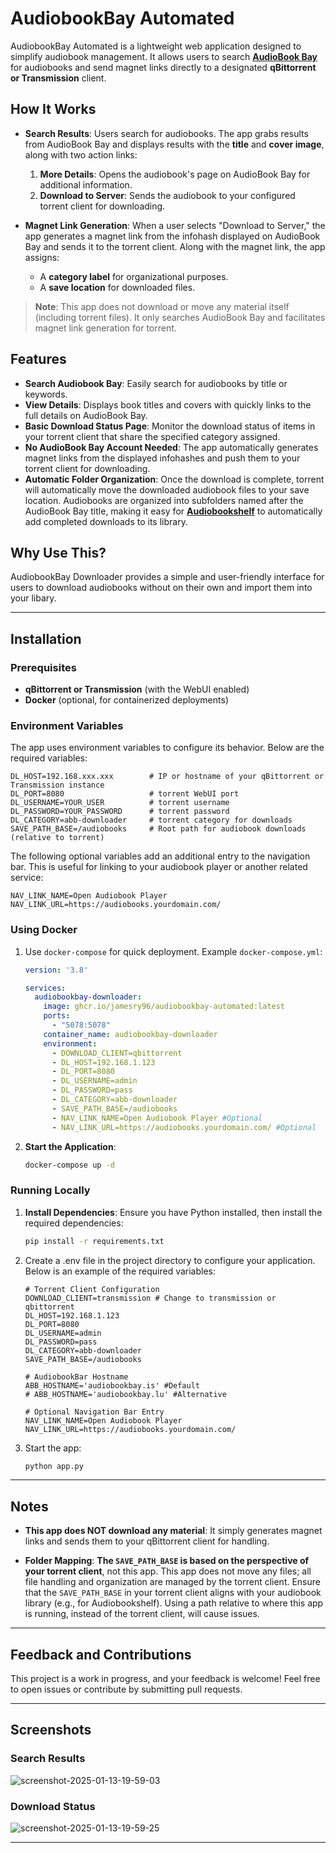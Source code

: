 
# AudiobookBay Automated

AudiobookBay Automated is a lightweight web application designed to simplify audiobook management. It allows users to search [**AudioBook Bay**](https://audiobookbay.lu/) for audiobooks and send magnet links directly to a designated **qBittorrent or Transmission** client.

## How It Works
- **Search Results**: Users search for audiobooks. The app grabs results from AudioBook Bay and displays results with the **title** and **cover image**, along with two action links:
  1. **More Details**: Opens the audiobook's page on AudioBook Bay for additional information.
  2. **Download to Server**: Sends the audiobook to your configured torrent client for downloading.

- **Magnet Link Generation**: When a user selects "Download to Server," the app generates a magnet link from the infohash displayed on AudioBook Bay and sends it to the torrent client. Along with the magnet link, the app assigns:
  - A **category label** for organizational purposes.
  - A **save location** for downloaded files.


> **Note**: This app does not download or move any material itself (including torrent files). It only searches AudioBook Bay and facilitates magnet link generation for torrent.


## Features
- **Search Audiobook Bay**: Easily search for audiobooks by title or keywords.
- **View Details**: Displays book titles and covers with quickly links to the full details on AudioBook Bay.
- **Basic Download Status Page**: Monitor the download status of items in your torrent client that share the specified category assigned.
- **No AudioBook Bay Account Needed**: The app automatically generates magnet links from the displayed infohashes and push them to your torrent client for downloading.
- **Automatic Folder Organization**: Once the download is complete, torrent will automatically move the downloaded audiobook files to your save location. Audiobooks are organized into subfolders named after the AudioBook Bay title, making it easy for [**Audiobookshelf**](https://www.audiobookshelf.org/) to automatically add completed downloads to its library.



## Why Use This?
AudiobookBay Downloader provides a simple and user-friendly interface for users to download audiobooks without on their own and import them into your libary. 

---

## Installation

### Prerequisites
- **qBittorrent or Transmission** (with the WebUI enabled)
- **Docker** (optional, for containerized deployments)

### Environment Variables
The app uses environment variables to configure its behavior. Below are the required variables:

```env
DL_HOST=192.168.xxx.xxx        # IP or hostname of your qBittorrent or Transmission instance
DL_PORT=8080                   # torrent WebUI port
DL_USERNAME=YOUR_USER          # torrent username
DL_PASSWORD=YOUR_PASSWORD      # torrent password
DL_CATEGORY=abb-downloader     # torrent category for downloads
SAVE_PATH_BASE=/audiobooks     # Root path for audiobook downloads (relative to torrent)
```
The following optional variables add an additional entry to the navigation bar. This is useful for linking to your audiobook player or another related service:

```
NAV_LINK_NAME=Open Audiobook Player
NAV_LINK_URL=https://audiobooks.yourdomain.com/
```

### Using Docker

1. Use `docker-compose` for quick deployment. Example `docker-compose.yml`:

   ```yaml
   version: '3.8'

   services:
     audiobookbay-downloader:
       image: ghcr.io/jamesry96/audiobookbay-automated:latest
       ports:
         - "5078:5078"
       container_name: audiobookbay-downloader
       environment:
         - DOWNLOAD_CLIENT=qbittorrent
         - DL_HOST=192.168.1.123
         - DL_PORT=8080
         - DL_USERNAME=admin
         - DL_PASSWORD=pass
         - DL_CATEGORY=abb-downloader
         - SAVE_PATH_BASE=/audiobooks
         - NAV_LINK_NAME=Open Audiobook Player #Optional
         - NAV_LINK_URL=https://audiobooks.yourdomain.com/ #Optional
   ```

2. **Start the Application**:
   ```bash
   docker-compose up -d
   ```

### Running Locally
1. **Install Dependencies**:
   Ensure you have Python installed, then install the required dependencies:
   ```bash
   pip install -r requirements.txt
   
2. Create a .env file in the project directory to configure your application. Below is an  example of the required variables:
    ```
    # Torrent Client Configuration
    DOWNLOAD_CLIENT=transmission # Change to transmission or qbittorrent
    DL_HOST=192.168.1.123
    DL_PORT=8080
    DL_USERNAME=admin
    DL_PASSWORD=pass
    DL_CATEGORY=abb-downloader
    SAVE_PATH_BASE=/audiobooks
    
    # AudiobookBar Hostname
    ABB_HOSTNAME='audiobookbay.is' #Default
    # ABB_HOSTNAME='audiobookbay.lu' #Alternative

    # Optional Navigation Bar Entry
    NAV_LINK_NAME=Open Audiobook Player
    NAV_LINK_URL=https://audiobooks.yourdomain.com/
    ```

3. Start the app:
   ```bash
   python app.py
   ```

---

## Notes
- **This app does NOT download any material**: It simply generates magnet links and sends them to your qBittorrent client for handling.

- **Folder Mapping**: __The `SAVE_PATH_BASE` is based on the perspective of your torrent client__, not this app. This app does not move any files; all file handling and organization are managed by the torrent client. Ensure that the `SAVE_PATH_BASE` in your torrent client aligns with your audiobook library (e.g., for Audiobookshelf). Using a path relative to where this app is running, instead of the torrent client, will cause issues.


---

## Feedback and Contributions
This project is a work in progress, and your feedback is welcome! Feel free to open issues or contribute by submitting pull requests.

---

## Screenshots
### Search Results
![screenshot-2025-01-13-19-59-03](https://github.com/user-attachments/assets/8a30fd4e-a289-49d0-83ab-67a3bcfc9745)

### Download Status
![screenshot-2025-01-13-19-59-25](https://github.com/user-attachments/assets/19cc74de-51fc-422f-9cab-fe69e30c74b9)

---